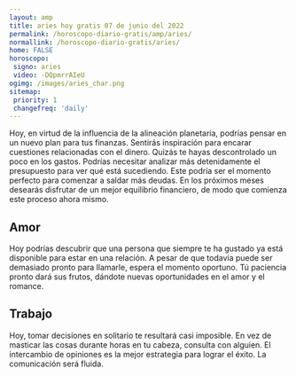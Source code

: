 ```yaml
---
layout: amp
title: aries hoy gratis 07 de junio del 2022 
permalink: /horoscopo-diario-gratis/amp/aries/
normallink: /horoscopo-diario-gratis/aries/
home: FALSE
horoscopo:
 signo: aries
 video: -DQpmrrAIeU
ogimg: /images/aries_char.png
sitemap:
 priority: 1
 changefreq: 'daily'
---
```



Hoy, en virtud de la influencia de la alineación planetaria, podrías pensar en un nuevo plan para tus finanzas. Sentirás inspiración para encarar cuestiones relacionadas con el dinero. Quizás te hayas descontrolado un poco en los gastos. Podrías necesitar analizar más detenidamente el presupuesto para ver qué está sucediendo. Este podría ser el momento perfecto para comenzar a saldar más deudas. En los próximos meses desearás disfrutar de un mejor equilibrio financiero, de modo que comienza este proceso ahora mismo.

## Amor

Hoy podrías descubrir que una persona que siempre te ha gustado ya está disponible para estar en una relación. A pesar de que todavía puede ser demasiado pronto para llamarle, espera el momento oportuno. Tú paciencia pronto dará sus frutos, dándote nuevas oportunidades en el amor y el romance.

## Trabajo

Hoy, tomar decisiones en solitario te resultará casi imposible. En vez de masticar las cosas durante horas en tu cabeza, consulta con alguien. El intercambio de opiniones es la mejor estrategia para lograr el éxito. La comunicación será fluida.